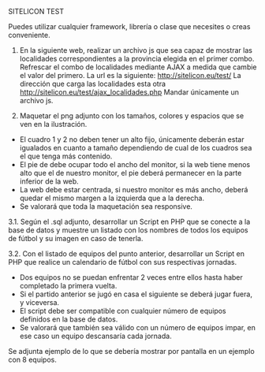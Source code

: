 SITELICON TEST


Puedes utilizar cualquier framework, librería o clase que necesites o creas conveniente.  

1. En la siguiente web, realizar un archivo js que sea capaz de mostrar las localidades correspondientes a la provincia elegida en el primer combo. Refrescar el combo de localidades mediante AJAX a medida que cambie el valor del primero. 
La url es la siguiente: 
http://sitelicon.eu/test/ 
La dirección que carga las localidades esta otra 
http://sitelicon.eu/test/ajax_localidades.php
Mandar únicamente un archivo js.

2. Maquetar el png adjunto con los tamaños, colores y espacios que se ven en la ilustración.

- El cuadro 1 y 2 no deben tener un alto fijo, únicamente deberán estar igualados en cuanto a tamaño dependiendo de cual de los cuadros sea el que tenga más contenido.
- El pie de debe ocupar todo el ancho del monitor, si la web tiene menos alto que el de nuestro monitor, el pie deberá permanecer en la parte inferior de la web.
- La web debe estar centrada, si nuestro monitor es más ancho, deberá quedar el mismo margen a la izquierda que a la derecha.
- Se valorará que toda la maquetación sea responsive.

3.1. Según el .sql adjunto, desarrollar un Script en PHP que se conecte a la base de datos y muestre un listado con los nombres de todos los equipos de fútbol y su imagen en caso de tenerla.

3.2. Con el listado de equipos del punto anterior, desarrollar un Script en PHP que realice un calendario de fútbol con sus respectivas jornadas.

- Dos equipos no se puedan enfrentar 2 veces entre ellos hasta haber completado la primera vuelta.
- Si el partido anterior se jugó en casa el siguiente se deberá jugar fuera, y viceversa.
- El script debe ser compatible con cualquier número de equipos definidos en la base de datos.
- Se valorará que también sea válido con un número de equipos impar, en ese caso un equipo descansaría cada jornada.

Se adjunta ejemplo de lo que se debería mostrar por pantalla en un ejemplo con 8 equipos.
